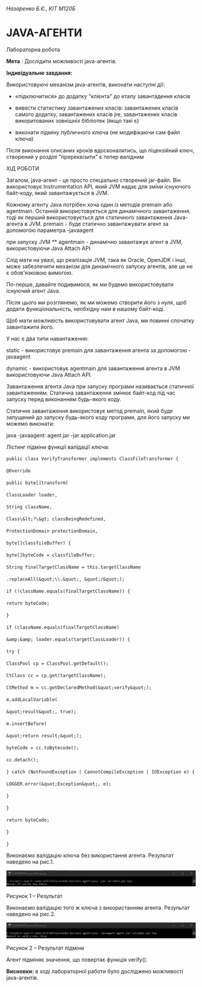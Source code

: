 ###### Назаренко Б.Є., КІТ М120Б

# JAVA-АГЕНТИ

Лабораторна робота

**Мета** : Дослідити можливості java-агентів.

**Індивідуальне завдання:**

Використовуючі механізм java-агентів, виконати наступні дії:

- «підключитися» до додатку &quot;клієнта&quot; до етапу завантадення класів

- вивести статистику завантажених класів: завантажених класів самого додатку, завантажених класів jre, завантажених класів викоритованих зовнішніх бібліотек (якщо такі є)

- виконати підміну публичного ключа (не модифікаючи сам файл ключа)

Після виконання описаних кроків вдосконалитись, що ліцензійний ключ, створений у розділі &quot;пререквізити&quot; є тепер валідним

ХІД РОБОТИ

Загалом, java-агент - це просто спеціально створений jar-файл. Він використовує Instrumentation API, який JVM надає для зміни існуючого байт-коду, який завантажується в JVM.

Кожному агенту Java потрібен хоча один із методів premain або agentmain. Останній використовується для динамічного завантаження, тоді як перший використовується для статичного завантаження Java-агента в JVM. premain - буде статично завантажувати агент за допомогою параметра -javaagent

при запуску JVM \*\* agentmain - динамічно завантажує агент в JVM, використовуючи Java Attach API

Слід мати на увазі, що реалізація JVM, така як Oracle, OpenJDK і інші, може забезпечити механізм для динамічного запуску агентів, але це не є обов&#39;язковою вимогою.

По-перше, давайте подивимося, як ми будемо використовувати існуючий агент Java.

Після цього ми розглянемо, як ми можемо створити його з нуля, щоб додати функціональність, необхідну нам в нашому байт-коді.

Щоб мати можливість використовувати агент Java, ми повинні спочатку завантажити його.

У нас є два типи навантаження:

static - використовує premain для завантаження агента за допомогою -javaagent

dynamic - використовує agentmain для завантаження агента в JVM використовуючи Java Attach API.

Завантаження агента Java при запуску програми називається статичної завантаженням. Статична завантаження змінює байт-код під час запуску перед виконанням будь-якого коду.

Cтатичне завантаження використовує метод premain, який буде запущений до запуску будь-якого коду програми, для його запуску ми можемо виконати:

java -javaagent: agent.jar -jar application.jar

Лістинг підміни функції валідації ключа:
```
public class VerifyTransformer implements ClassFileTransformer {

@Override

public byte[]transform(

ClassLoader loader,

String className,

Class\&lt;?\&gt; classBeingRedefined,

ProtectionDomain protectionDomain,

byte[]classfileBuffer) {

byte[]byteCode = classfileBuffer;

String finalTargetClassName = this.targetClassName

.replaceAll(&quot;\\.&quot;, &quot;/&quot;);

if (!className.equals(finalTargetClassName)) {

return byteCode;

}

if (className.equals(finalTargetClassName)

&amp;&amp; loader.equals(targetClassLoader)) {

try {

ClassPool cp = ClassPool.getDefault();

CtClass cc = cp.get(targetClassName);

CtMethod m = cc.getDeclaredMethod(&quot;verify&quot;);

m.addLocalVariable(

&quot;result&quot;, true);

m.insertBefore(

&quot;return result;&quot;);

byteCode = cc.toBytecode();

cc.detach();

} catch (NotFoundException | CannotCompileException | IOException e) {

LOGGER.error(&quot;Exception&quot;, e);

}

}

return byteCode;

}

}
```
Виконаємо валідацію ключа без використання агента. Результат наведено на рис.1.

![](img1.png)

Рисунок 1 – Результат

Виконаємо валідацію того ж ключа з використанням агента. Результат наведено на рис.2.

![](img2.png)

Рисунок 2 – Результат підміни

Агент підміняє значення, що повертає функція verify().

**Висновки:** в ході лабораторної работи було досліджено можливості java-агентів.